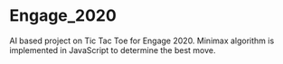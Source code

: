 # Engage_2020

AI based project on Tic Tac Toe for Engage 2020.
Minimax algorithm is implemented in JavaScript to determine the best move.
